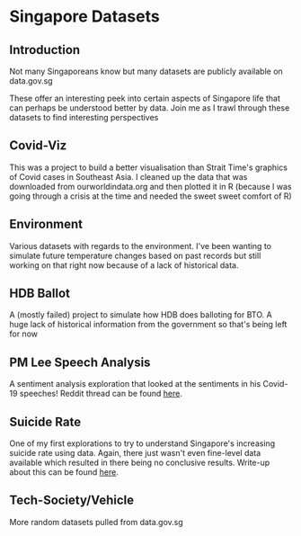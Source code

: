 # Singapore Datasets
## Introduction

Not many Singaporeans know but many datasets are publicly available on data.gov.sg 

These offer an interesting peek into certain aspects of Singapore life that can perhaps be understood better by data. Join me as I trawl through these datasets to find interesting perspectives

## Covid-Viz

This was a project to build a better visualisation than Strait Time's graphics of Covid cases in Southeast Asia. I cleaned up the data that was downloaded from ourworldindata.org and then plotted it in R (because I was going through a crisis at the time and needed the sweet sweet comfort of R)

## Environment

Various datasets with regards to the environment. I've been wanting to simulate future temperature changes based on past records but still working on that right now because of a lack of historical data. 

## HDB Ballot

A (mostly failed) project to simulate how HDB does balloting for BTO. A huge lack of historical information from the government so that's being left for now

## PM Lee Speech Analysis

A sentiment analysis exploration that looked at the sentiments in his Covid-19 speeches! Reddit thread can be found [here](https://www.reddit.com/r/singapore/comments/kgr489/i_analysed_pm_lees_covid19_speeches_and_this_is_a/). 

## Suicide Rate

One of my first explorations to try to understand Singapore's increasing suicide rate using data. Again, there just wasn't even fine-level data available which resulted in there being no conclusive results. Write-up about this can be found [here](zachlim98.github.io/me).

## Tech-Society/Vehicle

More random datasets pulled from data.gov.sg 

